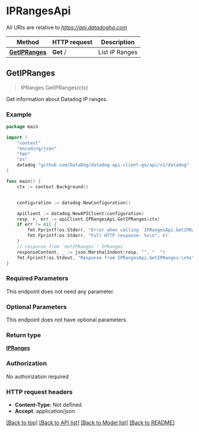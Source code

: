 # IPRangesApi

All URIs are relative to *https://api.datadoghq.com*

| Method                                        | HTTP request | Description    |
| --------------------------------------------- | ------------ | -------------- |
| [**GetIPRanges**](IPRangesApi.md#GetIPRanges) | **Get** /    | List IP Ranges |

## GetIPRanges

> IPRanges GetIPRanges(ctx)

Get information about Datadog IP ranges.

### Example

```go
package main

import (
    "context"
    "encoding/json"
    "fmt"
    "os"
    datadog "github.com/DataDog/datadog-api-client-go/api/v1/datadog"
)

func main() {
    ctx := context.Background()


    configuration := datadog.NewConfiguration()

    apiClient := datadog.NewAPIClient(configuration)
    resp, r, err := apiClient.IPRangesApi.GetIPRanges(ctx)
    if err != nil {
        fmt.Fprintf(os.Stderr, "Error when calling `IPRangesApi.GetIPRanges`: %v\n", err)
        fmt.Fprintf(os.Stderr, "Full HTTP response: %v\n", r)
    }
    // response from `GetIPRanges`: IPRanges
    responseContent, _ := json.MarshalIndent(resp, "", "  ")
    fmt.Fprintf(os.Stdout, "Response from IPRangesApi.GetIPRanges:\n%s\n", responseContent)
}
```

### Required Parameters

This endpoint does not need any parameter.

### Optional Parameters

This endpoint does not have optional parameters.

### Return type

[**IPRanges**](IPRanges.md)

### Authorization

No authorization required

### HTTP request headers

- **Content-Type**: Not defined
- **Accept**: application/json

[[Back to top]](#) [[Back to API list]](../README.md#documentation-for-api-endpoints)
[[Back to Model list]](../README.md#documentation-for-models)
[[Back to README]](../README.md)

